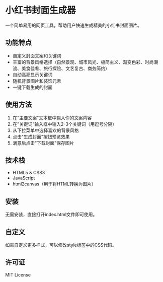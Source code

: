 # 小红书封面生成器

一个简单易用的网页工具，帮助用户快速生成精美的小红书封面图片。

## 功能特点

- 自定义封面文案和关键词
- 丰富的背景风格选择（自然景观、城市风光、极简主义、渐变色彩、时尚潮流、美食佳肴、旅行探险、文艺复古、商务简约）
- 自动高亮显示关键词
- 随机背景图片和装饰元素
- 一键下载生成的封面

## 使用方法

1. 在"主要文案"文本框中输入你的文案内容
2. 在"关键词"输入框中输入2-3个关键词（用逗号分隔）
3. 从下拉菜单中选择喜欢的背景风格
4. 点击"生成封面"按钮预览效果
5. 满意后点击"下载封面"保存图片

## 技术栈

- HTML5 & CSS3
- JavaScript
- html2canvas（用于将HTML转换为图片）

## 安装

无需安装，直接打开index.html文件即可使用。

## 自定义

如需自定义更多样式，可以修改style标签中的CSS代码。

## 许可证

MIT License